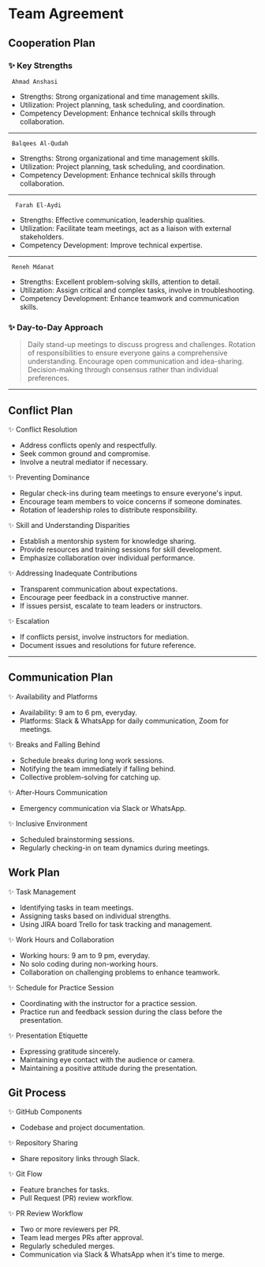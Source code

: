 # **Team Agreement**

## Cooperation Plan
### ✨  Key Strengths

` Ahmad Anshasi`
- Strengths: Strong organizational and time management skills.
- Utilization: Project planning, task scheduling, and coordination.
- Competency Development: Enhance technical skills through collaboration.
---
` Balqees Al-Qudah`
- Strengths: Strong organizational and time management skills.
- Utilization: Project planning, task scheduling, and coordination.
- Competency Development: Enhance technical skills through collaboration.
--- 
`  Farah El-Aydi`
- Strengths: Effective communication, leadership qualities.
- Utilization: Facilitate team meetings, act as a liaison with external stakeholders.
- Competency Development: Improve technical expertise.
---
` Reneh Mdanat`
- Strengths: Excellent problem-solving skills, attention to detail.
- Utilization: Assign critical and complex tasks, involve in troubleshooting.
- Competency Development: Enhance teamwork and communication skills.


### ✨  Day-to-Day Approach

>  Daily stand-up meetings to discuss progress and challenges.
>  Rotation of responsibilities to ensure everyone gains a comprehensive understanding.
>  Encourage open communication and idea-sharing.
>  Decision-making through consensus rather than individual preferences.
>
>



------------

## Conflict Plan
✨  Conflict Resolution
- Address conflicts openly and respectfully.
- Seek common ground and compromise.
- Involve a neutral mediator if necessary.

✨  Preventing Dominance
- Regular check-ins during team meetings to ensure everyone's input.
- Encourage team members to voice concerns if someone dominates.
- Rotation of leadership roles to distribute responsibility.

✨  Skill and Understanding Disparities
- Establish a mentorship system for knowledge sharing.
- Provide resources and training sessions for skill development.
- Emphasize collaboration over individual performance.

✨  Addressing Inadequate Contributions
- Transparent communication about expectations.
- Encourage peer feedback in a constructive manner.
- If issues persist, escalate to team leaders or instructors.

✨ Escalation
- If conflicts persist, involve instructors for mediation.
- Document issues and resolutions for future reference.

------------

## Communication Plan
✨ Availability and Platforms
- Availability: 9 am to 6 pm, everyday.
- Platforms: Slack & WhatsApp for daily communication, Zoom for meetings.

✨  Breaks and Falling Behind
- Schedule breaks during long work sessions.
- Notifying the team immediately if falling behind.
- Collective problem-solving for catching up.

✨   After-Hours Communication
- Emergency communication via Slack or WhatsApp.

✨   Inclusive Environment
- Scheduled brainstorming sessions.
- Regularly checking-in on team dynamics during meetings.

## Work Plan
✨   Task Management
- Identifying tasks in team meetings.
- Assigning tasks based on individual strengths.
- Using JIRA board Trello for task tracking and management.

✨   Work Hours and Collaboration
- Working hours: 9 am to 9 pm, everyday.
- No solo coding during non-working hours.
- Collaboration on challenging problems to enhance teamwork.

✨  Schedule for Practice Session
- Coordinating with the instructor for a practice session.
- Practice run and feedback session during the class before the presentation.

✨  Presentation Etiquette
- Expressing gratitude sincerely.
- Maintaining eye contact with the audience or camera.
- Maintaining a positive attitude during the presentation.

## Git Process
✨  GitHub Components
- Codebase and project documentation.

✨  Repository Sharing
- Share repository links through Slack.

✨  Git Flow
- Feature branches for tasks.
- Pull Request (PR) review workflow.

✨  PR Review Workflow
- Two or more reviewers per PR.
- Team lead merges PRs after approval.
- Regularly scheduled merges.
- Communication via Slack & WhatsApp when it's time to merge.
